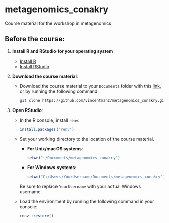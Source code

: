 # metagenomics_conakry

Course material for the workshop in metagenomics

## Before the course:

1. **Install R and RStudio for your operating system**:
   - [Install R](https://cran.rstudio.com/)
   - [Install RStudio](https://posit.co/download/rstudio-desktop/)

2. **Download the course material**:
   - Download the course material to your `Documents` folder with this [link](https://github.com/vincentmanz/metagenomics_conakry/archive/refs/heads/main.zip), or by running the following command:
   
     ```bash
     git clone https://github.com/vincentmanz/metagenomics_conakry.git
     ```

3. **Open RStudio**:
   - In the R console, install `renv`:
   
     ```r
     install.packages("renv")
     ```

   - Set your working directory to the location of the course material.
   
     - **For Unix/macOS systems**:
       ```r
       setwd("~/Documents/metagenomics_conakry")
       ```

     - **For Windows systems**:
       ```r
       setwd("C:/Users/YourUsername/Documents/metagenomics_conakry")
       ```

     Be sure to replace `YourUsername` with your actual Windows username.

   - Load the environment by running the following command in your console:
   
     ```r
     renv::restore()
     ```


